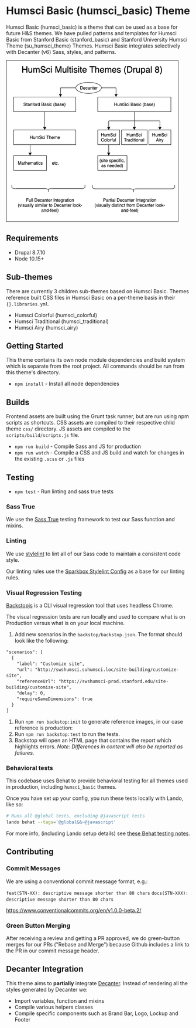 # Humsci Basic (humsci_basic) Theme

Humsci Basic (humsci_basic) is a theme that can be used as a base for future H&S themes. We have pulled patterns and templates for Humsci Basic from Stanford Basic (stanford_basic) and Stanford University Humsci Theme (su_humsci_theme) Themes. Humsci Basic integrates selectively with Decanter (v6) Sass, styles, and patterns.

![Humsci Theme Diagrams](humsci-theme-diagram.png)

## Requirements

- Drupal 8.7.10
- Node 10.15+

## Sub-themes

There are currently 3 children sub-themes based on Humsci Basic. Themes reference built CSS files in Humsci Basic on a per-theme basis in their `{}.libraries.yml`.

- Humsci Colorful (humsci_colorful)
- Humsci Traditional (humsci_traditional)
- Humsci Airy (humsci_airy)

## Getting Started

This theme contains its own node module dependencies and build system which is separate from the root project. All commands should be run from this theme's directory.

- `npm install` - Install all node dependencies

## Builds

Frontend assets are built using the Grunt task runner, but are run using npm scripts as shortcuts. CSS assets are compiled to their respective child theme `css/` directory. JS assets are compiled to the `scripts/build/scripts.js` file.

- `npm run build` - Compile Sass  and JS for production
- `npm run watch` - Compile a CSS and JS build and watch for changes in the existing `.scss` or `.js` files

## Testing

- `npm test` - Run linting and sass true tests

### Sass True

We use the [Sass True](https://github.com/oddbird/true) testing framework to test our Sass function and mixins.

### Linting

We use [stylelint](https://stylelint.io/) to lint all of our Sass code to maintain a consistent code style.

Our linting rules use the [Sparkbox Stylelint Config](https://github.com/sparkbox/stylelint-config-sparkbox) as a base for our linting rules.

### Visual Regression Testing
[Backstopjs](https://github.com/garris/BackstopJS) is a CLI visual regression tool that uses headless Chrome.

The visual regression tests are run locally and used to compare what is on Production versus what is on your local machine.

1. Add new scenarios in the `backstop/backstop.json`. The format should look like the following:
```
"scenarios": [
  {
    "label": "Customize site",
    "url": "http://swshumsci.suhumsci.loc/site-building/customize-site",
    "referenceUrl": "https://swshumsci-prod.stanford.edu/site-building/customize-site",
    "delay": 0,
    "requireSameDimensions": true
  }
]
```
1. Run `npm run backstop:init` to generate reference images, in our case reference is production:
1. Run `npm run backstop:test` to run the tests.
1. Backstop will open an HTML page that contains the report which highlights errors.
_Note: Differences in content will also be reported as failures._

### Behavioral tests

This codebase uses Behat to provide behavioral testing for all themes used in production, including `humsci_basic` themes.

Once you have set up your config, you run these tests locally with Lando, like so:

```bash
# Runs all @global tests, excluding @javascript tests
lando behat --tags='@global&&~@javascript'
```

For more info, (including Lando setup details) see [these Behat testing notes](https://docs.google.com/document/d/11lEDdzDk5CYMKoXAON05LIlfmzbdk00tex6DNdo-U74/edit?ts=5eb32acf).

## Contributing

### Commit Messages

We are using a conventional commit message format, e.g.:

`feat(STN-XX): descriptive message shorter than 80 chars`
`docs(STN-XXX): descriptive message shorter than 80 chars`

https://www.conventionalcommits.org/en/v1.0.0-beta.2/

### Green Button Merging

After receiving a review and getting a PR approved, we do green-button merges for our PRs ("Rebase and Merge") because Github includes a link to the PR in our commit message header.

## Decanter Integration

This theme aims to **partially** integrate [Decanter](https://github.com/SU-SWS/decanter). Instead of rendering all the styles generated by Decanter we:

- Import variables, function and mixins
- Compile various helpers classes
- Compile specific components such as Brand Bar, Logo, Lockup and Footer
